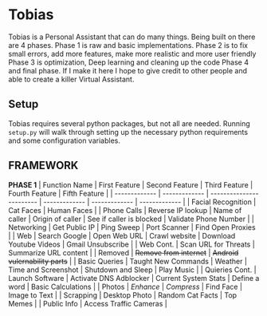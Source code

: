 # Tobias
Tobias is a Personal Assistant that can do many things. Being built on there are 4 phases. Phase 1 is raw and basic implementations.
Phase 2 is to fix small errors, add more features, make more realistic and more user friendly
Phase 3 is optimization, Deep learning and cleaning up the code
Phase 4 and final phase. If I make it here I hope to give credit to other people and able to create a killer Virtual Assistant.

## Setup
Tobias requires several python packages, but not all are needed. Running `setup.py` will walk through setting up the necessary python requirements and some configuration variables.

## FRAMEWORK
**PHASE 1**
| Function Name  | First Feature | Second Feature | Third Feature | Fourth Feature | Fifth Feature |
| ------------- | ------------- | ------------------------ | ------------- | ------------- | ------------- |
| Facial Recognition | Cat Faces  | Human Faces |
| Phone Calls  | Reverse IP lookup  | Name of caller | Origin of caller |  See if caller is blocked | Validate Phone Number |
| Networking   | Get Public IP | Ping Sweep | Port Scanner | Find Open Proxies |
| Web          | Search Google | Open Web URL | Crawl website | Download Youtube Videos | Gmail Unsubscribe |
| Web Cont.    | Scan URL for Threats | Summarize URL content | 
| Removed      | ~~Remove from internet~~ | ~~Android vulernability parts~~ |
| Basic Queries | Taught New Commands | Weather | Time and Screenshot | Shutdown and Sleep | Play Music |
| Quieries Cont. | Launch Software | Activate DNS Adblocker | Current System Stats | Define a word | Basic Calculations |
| Photos  | *Enhance* | *Compress* | Find Face | Image to Text |
| Scrapping | Desktop Photo | Random Cat Facts | Top Memes |
| Public Info | Access Traffic Cameras | 


